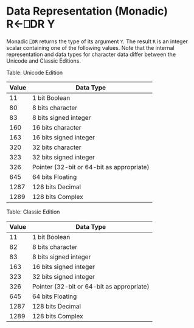 <!-- Hidden search keywords -->
<div style="display: none;">
  ⎕DR DR
</div>






<h1 class="heading"><span class="name">Data Representation (Monadic)</span> <span class="command">R←⎕DR Y</span></h1>



Monadic `⎕DR` returns the type of its argument `Y`.  The result `R` is an integer scalar containing one of the following values. Note that the internal representation and data types for character data differ between the Unicode and Classic Editions.




Table: Unicode Edition


|Value|Data Type                                |
|-----|-----------------------------------------|
|11   |1 bit Boolean                            |
|80   |8 bits character                         |
|83   |8 bits signed integer                    |
|160  |16 bits character                        |
|163  |16 bits signed integer                   |
|320  |32 bits character                        |
|323  |32 bits signed  integer                  |
|326  |Pointer (32-bit or 64-bit as appropriate)|
|645  |64 bits Floating                         |
|1287 |128 bits Decimal                         |
|1289 |128 bits Complex                         |




Table: Classic Edition


|Value|Data Type                                 |
|-----|------------------------------------------|
|11   |1 bit Boolean                             |
|82   |8 bits character                          |
|83   |8 bits signed integer                     |
|163  |16 bits signed integer                    |
|323  |32 bits signed integer                    |
|326  |Pointer  (32-bit or 64-bit as appropriate)|
|645  |64 bits Floating                          |
|1287 |128 bits Decimal                          |
|1289 |128 bits Complex                          |



